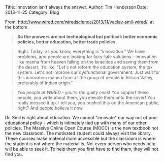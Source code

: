 Title: Innovation isn't always the answer.
Author: Tim Henderson
Date: 2013-11-25
Category: Blog

From, <http://www.wired.com/wiredscience/2013/11/vaclav-smil-wired/>, at the
bottom.

> **So the answers are not technological but political: better economic
> policies, better education, better trade policies.**

> Right. Today, as you know, everything is "innovation." We have problems, and
> people are looking for fairy-tale solutions—innovation like manna from heaven
> falling on the Israelites and saving them from the desert. It’s like, "Let's
> not reform the education system, the tax system. Let's not improve our
> dysfunctional government. Just wait for this innovation manna from a little
> group of people in Silicon Valley, preferably of Indian origin."

> *You people at WIRED - you're the guilty ones*! You support these people, you
> write about them, you elevate them onto the cover! You really messed it up. I
> tell you, you pushed this on the American public, right? And people believe it
> now.

Dr. Smil is right about education. We cannot "innovate" our way out of poor
educational policy - which is intimately tied up with many of our other
policies. The Massive Online Open Course (MOOC) is the new textbook not the new
classroom. The motivated student could always visit the library. These courses
make material more accessible but the classroom is where the student is not
where the material is. Not every person who needs help will be able to seek it.
To help them you first have to find them, they will not find you.
